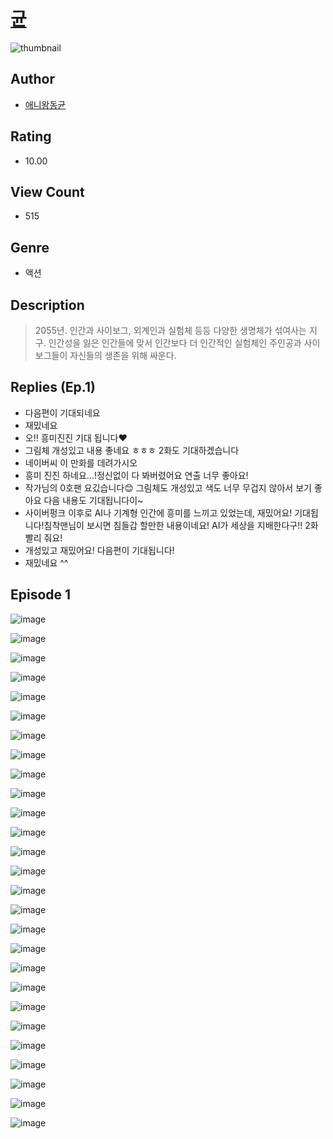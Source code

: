# [균](https://comic.naver.com/challenge/list?titleId=810988)
![thumbnail](https://image-comic.pstatic.net/user_contents_data/challenge_comic/2023/05/25/281117/upload_7219331106237538610_480x623.jpeg)

## Author
- [애니왕동균](https://comic.naver.com/artistTitle?id=281117)

## Rating
- 10.00

## View Count
- 515

## Genre
- 액션

## Description
> 2055년. 인간과 사이보그, 외계인과 실험체 등등 다양한 생명체가 섞여사는 지구. 인간성을 잃은 인간들에 맞서 인간보다 더 인간적인 실험체인 주인공과 사이보그들이 자신들의 생존을 위해 싸운다.

## Replies (Ep.1)
- 다음편이 기대되네요
- 재밌네요
- 오!! 흥미진진 기대 됩니다❤️
- 그림체 개성있고 내용 좋네요 ㅎㅎㅎ 2화도 기대하겠습니다
- 네이버씨 이 만화를 데려가시오
- 흥미 진진 하네요...!정신없이 다 봐버렸어요 연출 너무 좋아요!
- 작가님의 0호팬 요깄습니다😊 그림체도 개성있고 색도 너무 무겁지 않아서 보기 좋아요 다음 내용도 기대됩니다이~
- 사이버펑크 이후로 AI나 기계형 인간에 흥미를 느끼고 있었는데, 재밌어요! 기대됩니다!침착맨님이 보시면 침들갑 할만한 내용이네요! AI가 세상을 지배한다구!! 2화 빨리 줘요!
- 개성있고 재밌어요! 다음편이 기대됩니다!
- 재밌네요 ^^

## Episode 1
![image](https://image-comic.pstatic.net/user_contents_data/challenge_comic/2023/05/25/281117/upload_7292561664366698801.jpeg)

![image](https://image-comic.pstatic.net/user_contents_data/challenge_comic/2023/05/25/281117/upload_3691036776402595892.jpeg)

![image](https://image-comic.pstatic.net/user_contents_data/challenge_comic/2023/05/25/281117/upload_4123383430746813241.jpeg)

![image](https://image-comic.pstatic.net/user_contents_data/challenge_comic/2023/05/25/281117/upload_3617910258652099428.jpeg)

![image](https://image-comic.pstatic.net/user_contents_data/challenge_comic/2023/05/25/281117/upload_7147267804103730788.jpeg)

![image](https://image-comic.pstatic.net/user_contents_data/challenge_comic/2023/05/25/281117/upload_3558751014803039024.jpeg)

![image](https://image-comic.pstatic.net/user_contents_data/challenge_comic/2023/05/25/281117/upload_3905009237389160549.jpeg)

![image](https://image-comic.pstatic.net/user_contents_data/challenge_comic/2023/05/25/281117/upload_3990580035427132210.jpeg)

![image](https://image-comic.pstatic.net/user_contents_data/challenge_comic/2023/05/25/281117/upload_3618422606075868209.jpeg)

![image](https://image-comic.pstatic.net/user_contents_data/challenge_comic/2023/05/25/281117/upload_3977584692833891378.jpeg)

![image](https://image-comic.pstatic.net/user_contents_data/challenge_comic/2023/05/25/281117/upload_3487020185447522612.jpeg)

![image](https://image-comic.pstatic.net/user_contents_data/challenge_comic/2023/05/25/281117/upload_7293125718213550386.jpeg)

![image](https://image-comic.pstatic.net/user_contents_data/challenge_comic/2023/05/25/281117/upload_7149246044649907767.jpeg)

![image](https://image-comic.pstatic.net/user_contents_data/challenge_comic/2023/05/25/281117/upload_3761967172698727266.jpeg)

![image](https://image-comic.pstatic.net/user_contents_data/challenge_comic/2023/05/25/281117/upload_7377569306322743654.jpeg)

![image](https://image-comic.pstatic.net/user_contents_data/challenge_comic/2023/05/25/281117/upload_7233969780714256486.jpeg)

![image](https://image-comic.pstatic.net/user_contents_data/challenge_comic/2023/05/25/281117/upload_3689123441402787939.jpeg)

![image](https://image-comic.pstatic.net/user_contents_data/challenge_comic/2023/05/25/281117/upload_3688784778145325409.jpeg)

![image](https://image-comic.pstatic.net/user_contents_data/challenge_comic/2023/05/25/281117/upload_7363723366982039865.jpeg)

![image](https://image-comic.pstatic.net/user_contents_data/challenge_comic/2023/05/25/281117/upload_3472895863422149222.jpeg)

![image](https://image-comic.pstatic.net/user_contents_data/challenge_comic/2023/05/25/281117/upload_3486971819753562678.jpeg)

![image](https://image-comic.pstatic.net/user_contents_data/challenge_comic/2023/05/25/281117/upload_3832905463862814052.jpeg)

![image](https://image-comic.pstatic.net/user_contents_data/challenge_comic/2023/05/25/281117/upload_3544725669524354866.jpeg)

![image](https://image-comic.pstatic.net/user_contents_data/challenge_comic/2023/05/25/281117/upload_3546973045538382905.jpeg)

![image](https://image-comic.pstatic.net/user_contents_data/challenge_comic/2023/05/25/281117/upload_3847543451847045681.jpeg)

![image](https://image-comic.pstatic.net/user_contents_data/challenge_comic/2023/05/25/281117/upload_3774639245968630584.jpeg)

![image](https://image-comic.pstatic.net/user_contents_data/challenge_comic/2023/05/25/281117/upload_7293691962373334329.jpeg)
